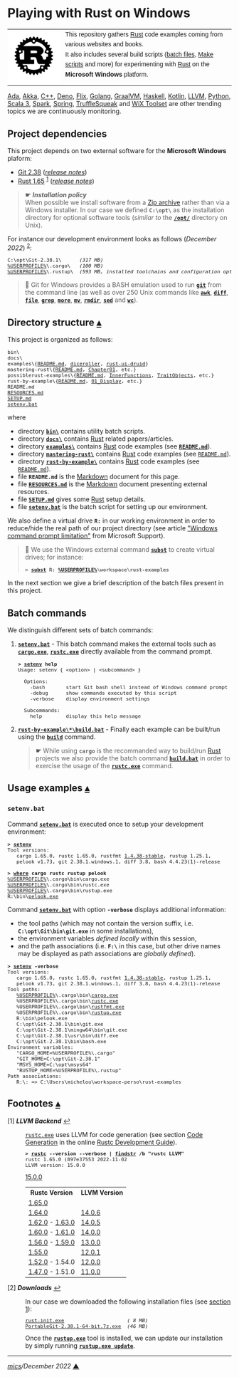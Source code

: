 # <span id="top">Playing with Rust on Windows</span>

<table style="font-family:Helvetica,Arial;font-size:14px;line-height:1.6;">
  <tr>
  <td style="border:0;padding:0 10px 0 0;min-width:120px;"><a href="https://www.rust-lang.org/" rel="external"><img src="docs/images/rust-logo-blk.svg" width="120" alt="Rust project"/></a></td>
  <td style="border:0;padding:0;vertical-align:text-top;">This repository gathers <a href="https://www.rust-lang.org/" rel="external">Rust</a> code examples coming from various websites and books.<br/>
  It also includes several build scripts (<a href="https://en.wikibooks.org/wiki/Windows_Batch_Scripting">batch files</a>, <a href="https://makefiletutorial.com/" rel="external">Make scripts</a> and more) for experimenting with <a href="https://www.rust-lang.org/" rel="external">Rust</a> on the <b>Microsoft Windows</b> platform.
  </td>
  </tr>
</table>

[Ada][ada_examples], [Akka][akka_examples], [C++][cpp_examples], [Deno][deno_examples], [Flix][flix_examples], [Golang][golang_examples], [GraalVM][graalvm_examples], [Haskell][haskell_examples], [Kotlin][kotlin_examples], [LLVM][llvm_examples], [Python][python_examples], [Scala 3][scala3_examples], [Spark][spark_examples], [Spring][spring_examples], [TruffleSqueak][trufflesqueak_examples] and [WiX Toolset][wix_examples] are other trending topics we are continuously monitoring.

## <span id="proj_deps">Project dependencies</span>

This project depends on two external software for the **Microsoft Windows** plaform:

- [Git 2.38][git_downloads] ([*release notes*][git_relnotes])
- [Rust 1.65][rust_downloads] <sup id="anchor_01"><a href="#footnote_01">1</a></sup> ([*release notes*][rust_relnotes])

> **&#9755;** ***Installation policy***<br/>
> When possible we install software from a [Zip archive][zip_archive] rather than via a Windows installer. In our case we defined **`C:\opt\`** as the installation directory for optional software tools (*similar to* the [**`/opt/`**][linux_opt] directory on Unix).

For instance our development environment looks as follows (*December 2022*) <sup id="anchor_02">[2](#footnote_02)</sup>:

<pre style="font-size:80%;">
C:\opt\Git-2.38.1\      <i>(317 MB)</i>
<a href="https://en.wikipedia.org/wiki/Environment_variable#Default_values">%USERPROFILE%</a>\.cargo\   <i>(100 MB)</i>
<a href="https://en.wikipedia.org/wiki/Environment_variable#Default_values">%USERPROFILE%</a>\.rustup\  <i>(593 MB, installed toolchains and configuration options)</i>
</pre>

> **:mag_right:** Git for Windows provides a BASH emulation used to run [**`git`**][git_docs] from the command line (as well as over 250 Unix commands like [**`awk`**][man1_awk], [**`diff`**][man1_diff], [**`file`**][man1_file], [**`grep`**][man1_grep], [**`more`**][man1_more], [**`mv`**][man1_mv], [**`rmdir`**][man1_rmdir], [**`sed`**][man1_sed] and [**`wc`**][man1_wc]).

## <span id="structure">Directory structure</span> [**&#x25B4;**](#top)

This project is organized as follows:
<pre style="font-size:80%;">
bin\
docs\
examples\{<a href="examples/README.md">README.md</a>, <a href="examples/diceroller/">diceroller</a>, <a href="examples/rust-ui-druid/">rust-ui-druid</a>}
mastering-rust\{<a href="mastering-rust/README.md">README.md</a>, <a href="mastering-rust/Chapter01/">Chapter01</a>, etc.}
possiblerust-examples\{<a href="possiblerust-examples/README.md">README.md</a>, <a href="possiblerust-examples/InnerFunctions/">InnerFunctions</a>, <a href="possiblerust-examples/TraitObjects/">TraitObjects</a>, etc.}
rust-by-example\{<a href="rust-by-example/README.md">README.md</a>, <a href="rust-by-example/01_Display/">01_Display</a>, etc.}
README.md
<a href="RESOURCES.md">RESOURCES.md</a>
<a href="SETUP.md">SETUP.md</a>
<a href="setenv.bat">setenv.bat</a>
</pre>

where

- directory [**`bin\`**](bin/) contains utility batch scripts.
- directory [**`docs\`**](docs/) contains [Rust][rust_lang] related papers/articles.
- directory [**`examples\`**](examples/) contains [Rust][rust_lang] code examples (see [**`README.md`**](./examples/README.md)).
- directory [**`mastering-rust\`**](mastering-rust/) contains [Rust][rust_lang] code examples (see [`README.md`](mastering-rust/README.md)).
- directory [**`rust-by-example\`**](rust-by-example/) contains [Rust][rust_lang] code examples (see [`README.md`](rust-by-example/README.md)).
- file **`README.md`** is the [Markdown][github_markdown] document for this page.
- file [**`RESOURCES.md`**](RESOURCES.md) is the [Markdown][github_markdown] document presenting external resources.
- file [**`SETUP.md`**](SETUP.md) gives some [Rust][rust_lang] setup details.
- file [**`setenv.bat`**](setenv.bat) is the batch script for setting up our environment.

We also define a virtual drive **`R:`** in our working environment in order to reduce/hide the real path of our project directory (see article ["Windows command prompt limitation"][windows_limitation] from Microsoft Support).

> **:mag_right:** We use the Windows external command [**`subst`**][windows_subst] to create virtual drives; for instance:
>
> <pre style="font-size:80%;">
> <b>&gt; <a href="https://docs.microsoft.com/en-us/windows-server/administration/windows-commands/subst">subst</a> R: <a href="https://en.wikipedia.org/wiki/Environment_variable#Default_values">%USERPROFILE%</a>\workspace\rust-examples</b>
> </pre>

In the next section we give a brief description of the batch files present in this project.

## <span id="batch_commands">Batch commands</span>


We distinguish different sets of batch commands:

1. [**`setenv.bat`**](setenv.bat) - This batch command makes the external tools such as [**`cargo.exe`**][cargo_cli], [**`rustc.exe`**][rustc_cli] directly available from the command prompt.

   <pre style="font-size:80%;">
   <b>&gt; <a href="setenv.bat">setenv</a> help</b>
   Usage: setenv { &lt;option&gt; | &lt;subcommand&gt; }
   &nbsp;
     Options:
       -bash       start Git bash shell instead of Windows command prompt
       -debug      show commands executed by this script
       -verbose    display environment settings
   &nbsp;
     Subcommands:
       help        display this help message</pre>

2. [**`rust-by-example\*\build.bat`**](rust-by-example\01_Display\build-bat) - Finally each example can be built/run using the [**`build`**](rust-by-example\01_Display\build-bat) command.
    > **&#9755;** While using **`cargo`** is the recommanded way to build/run [Rust][rust_lang] projects we also provide the batch command [**`build.bat`**](examples/dotty-example-project/build.bat) in order to exercise the usage of the [**`rustc.exe`**][rustc_cli] command.

## <span id="usage_examples">Usage examples</span> [**&#x25B4;**](#top)

### **`setenv.bat`**

Command [**`setenv.bat`**](setenv.bat) is executed once to setup your development environment:

<pre style="font-size:80%;">
<b>&gt; <a href="setenv.bat">setenv</a></b>
Tool versions:
   cargo 1.65.0, rustc 1.65.0, rustfmt <a href="https://github.com/rust-lang/rustfmt/blob/master/CHANGELOG.md#1438-2021-10-20" rel="external">1.4.38-stable</a>, rustup 1.25.1,
   pelook v1.73, git 2.38.1.windows.1, diff 3.8, bash 4.4.23(1)-release
&nbsp;
<b>&gt; <a href="https://docs.microsoft.com/en-us/windows-server/administration/windows-commands/where_1">where</a> cargo rustc rustup pelook</b>
<a href="https://en.wikipedia.org/wiki/Environment_variable#Default_values">%USERPROFILE%</a>\.cargo\bin\cargo.exe
<a href="https://en.wikipedia.org/wiki/Environment_variable#Default_values">%USERPROFILE%</a>\.cargo\bin\rustc.exe
<a href="https://en.wikipedia.org/wiki/Environment_variable#Default_values">%USERPROFILE%</a>\.cargo\bin\rustup.exe
R:\bin\<a href="http://bytepointer.com/tools/index.htm#pelook">pelook.exe</a>
</pre>

Command [**`setenv.bat`**](setenv.bat) with option **`-verbose`** displays additional information:
- the tool paths (which may not contain the version suffix, i.e. **`C:\opt\Git\bin\git.exe`** in some installations),
- the environment variables *defined locally* within this session,
- and the path associations (i.e. **`F:\`** in this case, but other drive names may be displayed as path associations are *globally defined*).

<pre style="font-size:80%;">
<b>&gt; <a href="setenv.bat">setenv</a> -verbose</b>
Tool versions:
   cargo 1.65.0, rustc 1.65.0, rustfmt <a href="https://github.com/rust-lang/rustfmt/blob/master/CHANGELOG.md#1438-2021-10-20" rel="external">1.4.38-stable</a>, rustup 1.25.1,
   pelook v1.73, git 2.38.1.windows.1, diff 3.8, bash 4.4.23(1)-release
Tool paths:
   <a href="https://en.wikipedia.org/wiki/Environment_variable#Default_values">%USERPROFILE%</a>\.cargo\bin\<a href="https://doc.rust-lang.org/cargo/commands/">cargo.exe</a>
   %USERPROFILE%\.cargo\bin\<a href="https://doc.rust-lang.org/rustc/command-line-arguments.html">rustc.exe</a>
   %USERPROFILE%\.cargo\bin\<a href="https://rust-lang.github.io/rustfmt">rustfmt.exe</a>
   %USERPROFILE%\.cargo\bin\<a href="https://rust-lang.github.io/rustup/basics.html">rustup.exe</a>
   R:\bin\pelook.exe
   C:\opt\Git-2.38.1\bin\git.exe
   C:\opt\Git-2.38.1\mingw64\bin\git.exe
   C:\opt\Git-2.38.1\usr\bin\diff.exe
   C:\opt\Git-2.38.1\bin\bash.exe
Environment variables:
   "CARGO_HOME=%USERPROFILE%\.cargo"
   "GIT_HOME=C:\opt\Git-2.38.1"
   "MSYS_HOME=C:\opt\msys64"
   "RUSTUP_HOME=%USERPROFILE%\.rustup"
Path associations:
   R:\: => C:\Users\michelou\workspace-perso\rust-examples
</pre>

## <span id="footnotes">Footnotes</span> [**&#x25B4;**](#top)

<span id="footnote_01">[1]</span> ***LLVM Backend*** [↩](#anchor_01)

<dl><dd>
<a href="https://doc.rust-lang.org/rustc/command-line-arguments.html" rel="external"><code>rustc.exe</code></a> uses LLVM for code generation (see section <a href="https://rustc-dev-guide.rust-lang.org/backend/codegen.html" rel="external">Code Generation</a> in the online <a href="https://rustc-dev-guide.rust-lang.org/" rel="external">Rustc Development Guide</a>).
</dd>
<dd>
<pre style="font-size:80%;">
<b>&gt; <a href="https://doc.rust-lang.org/rustc/command-line-arguments.html">rustc</a> --version --verbose | <a href="https://docs.microsoft.com/en-us/windows-server/administration/windows-commands/findstr">findstr</a> /b "rustc LLVM"</b>
rustc 1.65.0 (897e37553 2022-11-02
LLVM version: 15.0.0
</pre>
</dd>
<dd>
<table>
<tr><th>Rustc Version</th><th>LLVM Version</th></tr>
<tr><td><a href="https://github.com/rust-lang/rust/releases/tag/1.65.0" rel="external">1.65.0</a></td><a href="https://releases.llvm.org/15.0.0/docs/ReleaseNotes.html" rel="external">15.0.0</a><td></td></tr>
<tr><td><a href="https://github.com/rust-lang/rust/releases/tag/1.64.0" rel="external">1.64.0</a></td><td><a href="https://releases.llvm.org/14.0.0/docs/ReleaseNotes.html">14.0.6</a></td></tr>
<tr><td><a href="https://github.com/rust-lang/rust/releases/tag/1.62.0" rel="external">1.62.0</a> - <a href="https://github.com/rust-lang/rust/releases/tag/1.63.0" rel="external">1.63.0</a></td><td><a href="https://releases.llvm.org/14.0.5/docs/ReleaseNotes.html" rel="external">14.0.5</a></td></tr>
<tr><td><a href="https://github.com/rust-lang/rust/releases/tag/1.60.0" rel="external">1.60.0</a> - <a href="https://github.com/rust-lang/rust/releases/tag/1.61.0" rel="external">1.61.0</a></td><td><a href="https://releases.llvm.org/14.0.0/docs/ReleaseNotes.html" rel="external">14.0.0</a></td></tr>
<tr><td><a href="https://github.com/rust-lang/rust/releases/tag/1.56.0">1.56.0</a> - <a href="https://github.com/rust-lang/rust/releases/tag/1.59.https0">1.59.0</a></td><td><a href="https://releases.llvm.org/13.0.0/docs/ReleaseNotes.html">13.0.0</a></td></tr>
<tr><td><a href="https://github.com/rust-lang/rust/releases/tag/1.55.0">1.55.0</a></td><td><a href="https://releases.llvm.org/12.0.0/docs/ReleaseNotes.html" rel="external">12.0.1</a></td></tr>
<tr><td><a href="https://github.com/rust-lang/rust/releases/tag/1.52.0">1.52.0</a> - 1.54.0</td><td><a href="https://releases.llvm.org/12.0.0/docs/ReleaseNotes.html">12.0.0</a></td></tr>
<tr><td><a href="https://github.com/rust-lang/rust/releases/tag/1.47.0">1.47.0</a> - 1.51.0</td><td><a href="https://releases.llvm.org/11.0.0/docs/ReleaseNotes.html">11.0.0</a></td></tr>
</table>
</dd></dl>

<span id="footnote_02">[2]</span> ***Downloads*** [↩](#anchor_02)

<dl><dd>
In our case we downloaded the following installation files (see <a href="#proj_deps">section 1</a>):
</dd>
<dd>
<pre style="font-size:80%;">
<a href="https://www.rust-lang.org/tools/install">rust-init.exe</a>                     <i>( 8 MB)</i>
<a href="https://git-scm.com/download/win">PortableGit-2.38.1-64-bit.7z.exe</a>  <i>(46 MB)</i>
</pre>
</dd>
<dd>
Once the <a href="https://github.com/rust-lang/rustup/blob/master/README.md"><b><code>rustup.exe</code></b></a> tool is installed, we can update our installation by simply running <a href="https://rust-lang.github.io/rustup/basics.html"><b><code>rustup.exe update</code></b></a>. 
</dd></dl>

***

*[mics](https://lampwww.epfl.ch/~michelou/)/December 2022* [**&#9650;**](#top)
<span id="bottom">&nbsp;</span>

<!-- link refs -->

[ada_examples]: https://github.com/michelou/ada-examples
[akka_examples]: https://github.com/michelou/akka-examples
[cargo_cli]: https://doc.rust-lang.org/cargo/commands/cargo.html
[cpp_examples]: https://github.com/michelou/cpp-examples
[deno_examples]: https://github.com/michelou/deno-examples
[flix_examples]: https://github.com/michelou/flix-examples
[git_docs]: https://git-scm.com/docs/git
[git_downloads]: https://git-scm.com/download/win
[github_markdown]: https://github.github.com/gfm/
[git_relnotes]: https://raw.githubusercontent.com/git/git/master/Documentation/RelNotes/2.38.1.txt
[golang_examples]: https://github.com/michelou/golang-examples
[graalvm_examples]: https://github.com/michelou/graalvm-examples
[haskell_examples]: https://github.com/michelou/haskell-examples
[kotlin_examples]: https://github.com/michelou/kotlin-examples
[linux_opt]: https://tldp.org/LDP/Linux-Filesystem-Hierarchy/html/opt.html
[llvm_examples]: https://github.com/michelou/llvm-examples
[man1_awk]: https://www.linux.org/docs/man1/awk.html
[man1_diff]: https://www.linux.org/docs/man1/diff.html
[man1_file]: https://www.linux.org/docs/man1/file.html
[man1_grep]: https://www.linux.org/docs/man1/grep.html
[man1_more]: https://www.linux.org/docs/man1/more.html
[man1_mv]: https://www.linux.org/docs/man1/mv.html
[man1_rmdir]: https://www.linux.org/docs/man1/rmdir.html
[man1_sed]: https://www.linux.org/docs/man1/sed.html
[man1_wc]: https://www.linux.org/docs/man1/wc.html
[python_examples]: https://github.com/michelou/python-examples
[rust_downloads]: https://forge.rust-lang.org/infra/other-installation-methods.html#standalone-installers
[rust_lang]: https://www.rust-lang.org/
[rust_relnotes]: https://github.com/rust-lang/rust/blob/master/RELEASES.md
[rustc_cli]: https://doc.rust-lang.org/rustc/command-line-arguments.html
[rustup_cli]: https://github.com/rust-lang/rustup/blob/master/README.md
[scala3_examples]: https://github.com/michelou/dotty-examples
[spark_examples]: https://github.com/michelou/spark-examples
[spring_examples]: https://github.com/michelou/spring-examples
[trufflesqueak_examples]: https://github.com/michelou/trufflesqueak-examples
[windows_limitation]: https://support.microsoft.com/en-gb/help/830473/command-prompt-cmd-exe-command-line-string-limitation
[windows_subst]: https://docs.microsoft.com/en-us/windows-server/administration/windows-commands/subst
[wix_examples]: https://github.com/michelou/wix-examples
[zip_archive]: https://www.howtogeek.com/178146/

